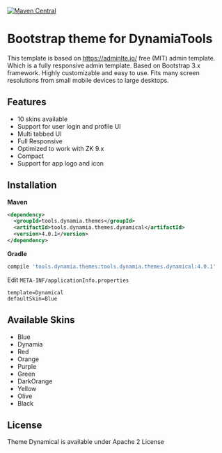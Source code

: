[![Maven Central](https://img.shields.io/maven-central/v/tools.dynamia.themes/tools.dynamia.themes.dynamical.svg?label=Maven%20Central)](https://search.maven.org/search?q=g:%22tools.dynamia.themes%22%20AND%20a:%22tools.dynamia.themes.dynamical%22)

# Bootstrap theme for DynamiaTools

This template is based on https://adminlte.io/ free (MIT) admin template. Which is a fully responsive admin template. Based on Bootstrap 3.x framework. Highly customizable and easy to use. Fits many screen resolutions from small mobile devices to large desktops. 


## Features
- 10 skins available
- Support for user login and profile UI
- Multi tabbed UI
- Full Responsive
- Optimized to work with ZK 9.x
- Compact
- Support for app logo and icon


## Installation

**Maven**
```xml
<dependency>
  <groupId>tools.dynamia.themes</groupId>
  <artifactId>tools.dynamia.themes.dynamical</artifactId>
  <version>4.0.1</version>
</dependency>
```

**Gradle**
```groovy
compile 'tools.dynamia.themes:tools.dynamia.themes.dynamical:4.0.1'
```

Edit ```META-INF/applicationInfo.properties```
```properties
template=Dynamical
defaultSkin=Blue
```

## Available Skins
- Blue
- Dynamia
- Red
- Orange
- Purple
- Green
- DarkOrange
- Yellow
- Olive
- Black

## License

Theme Dynamical is available under Apache 2 License